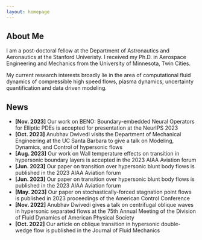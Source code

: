 ```yaml
---
layout: homepage
---
```


## About Me

I am a post-doctoral fellow at the Department of Astronautics and Aeronautics at the Stanford Univeristy. I received my Ph.D. in Aerospace Engineering and Mechanics from the University of Minnesota, Twin Cities.

My current research interests broadly lie in the area of computational fluid dynamics of compressible high speed flows, plasma dynamics, uncertainty quantification and data driven modeling. 

## News
- **[Nov. 2023]** Our work on BENO: Boundary-embedded Neural Operators for Elliptic PDEs is accepted for presentation at the NeurIPS 2023
- **[Oct. 2023]** Anubhav Dwivedi visits the Department of Mechanical Engineering at the UC Santa Barbara to give a talk on Modeling, Dynamics, and Control of hypersonic flows
- **[Aug. 2023]** Our work on Wall temperature effects on transition in hypersonic boundary layers is accepted in the 2023 AIAA Aviation forum
- **[Jun. 2023]** Our paper on transition over hypersonic blunt body flows is published in the 2023 AIAA Aviation forum
- **[Jun. 2023]** Our paper on transition over hypersonic blunt body flows is published in the 2023 AIAA Aviation forum
- **[May. 2023]** Our paper on stochastically-forced stagnation point flows is published in 2023 proceedings of the American Control Conference
- **[Nov. 2022]** Anubhav Dwivedi gives a talk on centrifugal oblique waves in hypersonic separated flows at the 75th Annual Meeting of the Division of Fluid Dynamics of American Physical Society 
- **[Oct. 2022]** Our article on oblique transition in hypersonic double-wedge flow is published in the Journal of Fluid Mechanics 
